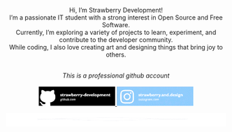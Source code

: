 <div align="center">

Hi, I’m Strawberry Development! <br>
I’m a passionate IT student with a strong interest in Open Source and Free Software. <br>
Currently, I’m exploring a variety of projects to learn, experiment, and contribute to the developer community. <br>
While coding, I also love creating art and designing things that bring joy to others.

<br>
<em>This is a professional github account</em>
<br><br>

<a href="https://github.com/strawberry-development">
    <img src="https://github.com/strawberry-development/strawberry-development/blob/main/github-banner.png" style="width: 175px; height: auto;" />
</a>
<a href="https://www.instagram.com/strawberry.and.design/">
    <img src="https://github.com/strawberry-development/strawberry-development/blob/main/instagram-banner.png" style="width: 175px; height: auto;" />
</a>

<br>

![footer.png](https://github.com/strawberry-development/strawberry-development/blob/main/footer-decoration.png)

</div>